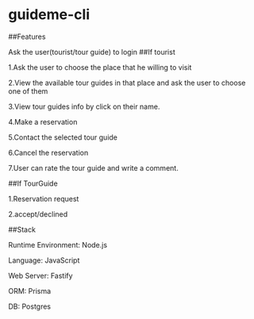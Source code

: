 # guideme-cli


##Features

Ask the user(tourist/tour guide) to login
##If tourist

1.Ask the user to choose the place that he willing to visit 

2.View the available tour guides in that place and ask the user to choose one of them

3.View tour guides info by click on their name.

4.Make a reservation

5.Contact the selected tour guide

6.Cancel the reservation

7.User can rate the tour guide and write a comment. 



##If TourGuide

1.Reservation request

2.accept/declined



##Stack

Runtime Environment: Node.js

Language: JavaScript

Web Server: Fastify

ORM: Prisma

DB: Postgres
